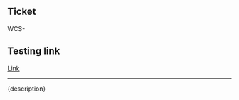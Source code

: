 ## Ticket

WCS-

## Testing link

<!-- If applicable, link to the story in Storybook or relevant page once your branch deploys. Deploy will begin after opening your PR. -->

[Link](url)

---

<!-- Give detailed description of what your PR addresses; use images and links to provide context if necessary -->

{description}
